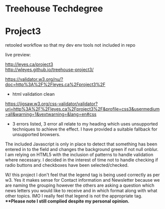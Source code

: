 # Treehouse Techdegree

<h1>Project3</h1>
retooled workflow so that my dev env tools not included in repo<br>

live preview:<br>

http://leyes.ca/project3<br>
http://wleyes.github.io/treehouse-project3/

https://validator.w3.org/nu/?doc=http%3A%2F%2Fleyes.ca%2Fproject3%2F
- html validation clean

https://jigsaw.w3.org/css-validator/validator?uri=http%3A%2F%2Fleyes.ca%2Fproject3%2F&profile=css3&usermedium=all&warning=1&vextwarning=&lang=en#css
- 3 errors listed, 3 error all relate to my heading which uses unsupported techniques to achieve the effect.
I have provided a suitable fallback for unsupported browsers.

The included Javascript is only in place to detect that something has been entered in to the field and changes the background green if not null onblur.<br>I am relying on HTML5 with the inclusion of patterns to handle validation where necessary.
I decided in the interest of time not to handle checking if radio buttons and checkboxes have been selected/checked.


W/ this project I don't feel that the legend tag is being used correctly as per w3. Yes it makes sense for Contact information and Newsletter because we are naming the grouping however the others are asking a question which news letters you would like to receive and in which format along with what other topics. IMO I really feel that legend is not the appropriate tag.
<br>
<b>**Please note I still complied despite my personal opinion.</b>
